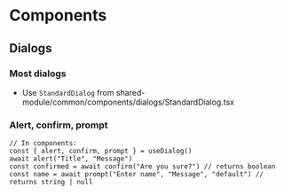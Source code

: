 # Components

## Dialogs

### Most dialogs

- Use `StandardDialog` from shared-module/common/components/dialogs/StandardDialog.tsx

### Alert, confirm, prompt

```tsx
// In components:
const { alert, confirm, prompt } = useDialog()
await alert("Title", "Message")
const confirmed = await confirm("Are you sure?") // returns boolean
const name = await prompt("Enter name", "Message", "default") // returns string | null
```
